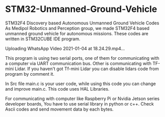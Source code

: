 # STM32-Unmanned-Ground-Vehicle
STM32F4 Discovery based Autonomous Unmanned Ground Vehicle Codes
As Medipol Robotics and Perception group, we made STM32F4 based unmanned ground vehicle for autonomous missions. These codes are written in STM32CUBE IDE program.



Uploading WhatsApp Video 2021-01-04 at 18.24.29.mp4…




This program is using two serial ports, one of them for communicating with a computer via UART communication bus. Other is communicating with TF-mini Lidar. If you haven't got Tf-mini Lidar you can disable lidars code from program by comment it.

In Src file main.c is your user code, while using this code you can change and improve main.c. This code uses HAL Libraries.

For communicating with computer like Raspberry Pi or Nvidia Jetson series developer boards, You have to use serial library in python or c++. Check Ascii codes and send movement data by each bytes.
